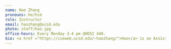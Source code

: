 ```yaml
---
name: Hao Zhang
pronouns: he/him
role: Instructor
email: haozhang@ucsd.edu
photo: staff/hao.jpg
office-hours: Every Monday 3-4 pm @HDSI 440.
bio: <a href ="https://cseweb.ucsd.edu/~haozhang/">Hao</a> is an Assistant Professor at HDSI and CSE. Hao has developed several popular open models and systems such as Vicuna and vLLM.
---
```

